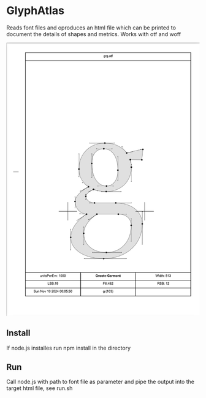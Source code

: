 # GlyphAtlas
Reads font files and oproduces an html file which can be printed to document the details of shapes and metrics. Works with otf and woff 

![](demo.png)

## Install
If node.js installes run npm install in the directory

## Run
Call node.js with path to font file as parameter and pipe the output into the target html file, see run.sh

